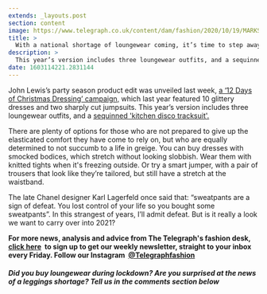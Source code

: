 ```yaml
--- 
extends: _layouts.post 
section: content 
image: https://www.telegraph.co.uk/content/dam/fashion/2020/10/19/MARKS-AND-SPENCER-2-xlarge_trans_NvBQzQNjv4BqpEc5uoPXOwZsrGn56tePO8xVpWTZ9ztJ50jFQsbsqXg.JPG?imwidth=1200 
title: > 
  With a national shortage of loungewear coming, it’s time to step away from the leggings 
description: > 
  This year’s version includes three loungewear outfits, and a sequinned 'kitchen disco tracksuit'.You can buy dresses with smocked bodices, which stretch without looking slobbish.The late Chanel designer Karl Lagerfeld once said that: “sweatpants are a sign of defeat.Follow our Instagram @TelegraphfashionDid you buy loungewear during lockdown?Are you surprised at the news of a leggings shortage? 
date: 1603114221.2831144 
--- 
```

<div><p>John Lewis&#8217;s party season product edit was unveiled last week, <a href="https://www.telegraph.co.uk/fashion/brands/john-lewiss-2020-party-dressing-collection-has-lockdown-twist/">a &#8216;12 Days of Christmas Dressing&#8217; campaign,</a> which last year featured 10 glittery dresses and&#160;two sharply cut jumpsuits. This year&#8217;s version includes&#160;three loungewear outfits, and a <a href="https://www.telegraph.co.uk/fashion/brands/john-lewiss-2020-party-dressing-collection-has-lockdown-twist/">sequinned 'kitchen disco tracksuit'. </a></p>
<p>There are plenty of options for those who are not prepared to give up the elasticated comfort they have come to rely on, but who are equally determined to not succumb to a life in greige. You can buy dresses with smocked bodices, which stretch without looking slobbish. Wear them with knitted tights when it's freezing outside. Or try a smart jumper, with a pair of trousers that look like they&#8217;re tailored, but still have a stretch at the waistband.</p>
<p>The late Chanel designer Karl Lagerfeld once said that: &#8220;sweatpants are a sign of defeat. You lost control of your life so you bought some sweatpants&#8221;. In this strangest of years, I&#8217;ll admit defeat. But is it really a look we want to carry over into 2021?</p>
<p><strong>For more news, analysis and advice from The Telegraph's fashion desk,&#160; <a href="https://secure.telegraph.co.uk/secure/newsletter/fashion/?icid=Fashion_Fashion_text_newsletter_endofarticle">click here</a> &#160;to sign up to get our weekly newsletter, straight to your inbox every Friday. Follow our Instagram&#160; <a href="https://www.instagram.com/telegraphfashion/?hl=en">@Telegraphfashion</a></strong></p>
<h5>Did you buy loungewear during lockdown? Are you surprised at the news of a leggings shortage? Tell us in the comments section below</h5>
</div>